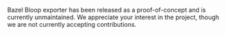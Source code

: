 Bazel Bloop exporter has been released as a proof-of-concept and is currently unmaintained. We appreciate your interest in the project, though we are not currently accepting contributions.
